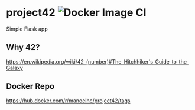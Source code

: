 # project42 ![Docker Image CI](https://github.com/manoelhc/project42/workflows/Docker%20Image%20CI/badge.svg)
Simple Flask app

## Why 42?
https://en.wikipedia.org/wiki/42_(number)#The_Hitchhiker's_Guide_to_the_Galaxy


## Docker Repo
https://hub.docker.com/r/manoelhc/project42/tags